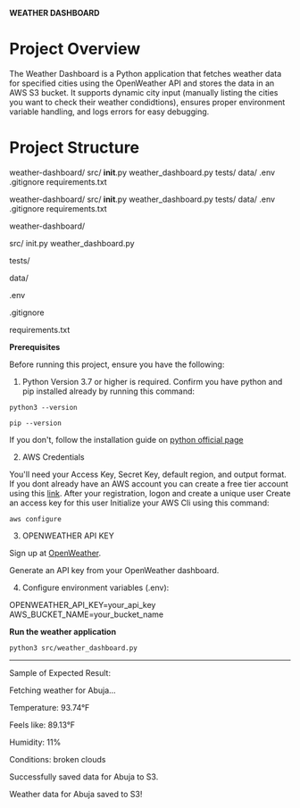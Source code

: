 **WEATHER DASHBOARD**
# Project Overview

The Weather Dashboard is a Python application that fetches weather data for specified cities using the OpenWeather API and stores the data in an AWS S3 bucket. It supports dynamic city input (manually listing the cities you want to check their weather condidtions), ensures proper environment variable handling, and logs errors for easy debugging.

# Project Structure

weather-dashboard/
  src/
    __init__.py
    weather_dashboard.py
  tests/
  data/
  .env
  .gitignore
  requirements.txt




weather-dashboard/
  src/
    __init__.py
    weather_dashboard.py
  tests/
  data/
  .env
  .gitignore
  requirements.txt
  
weather-dashboard/

  src/
    init.py
    weather_dashboard.py
    
  tests/
  
  data/
  
  .env
  
  .gitignore
  
  requirements.txt

**Prerequisites**

Before running this project, ensure you have the following:

1. Python
Version 3.7 or higher is required.
Confirm you have python and pip installed already by running this command:

`python3 --version`

`pip --version`

If you don't, follow the installation guide on [python official page](https://www.python.org/downloads/) 

2. AWS Credentials
   
You'll need your Access Key, Secret Key, default region, and output format.
If you dont already have an AWS account you can create a free tier account using this [link](https://signin.aws.amazon.com/signup?request_type=register).
After your registration, logon and create a unique user
Create an access key for this user
Initialize your AWS Cli using this command: 

`aws configure`

3. OPENWEATHER API KEY
   
Sign up at [OpenWeather](https://openweathermap.org/).

Generate an API key from your OpenWeather dashboard.

4. Configure environment variables (.env):
   
OPENWEATHER_API_KEY=your_api_key
AWS_BUCKET_NAME=your_bucket_name

**Run the weather application**

`python3 src/weather_dashboard.py`


*******

Sample of Expected Result:

Fetching weather for Abuja...

Temperature: 93.74°F

Feels like: 89.13°F

Humidity: 11%

Conditions: broken clouds

Successfully saved data for Abuja to S3.

Weather data for Abuja saved to S3!

